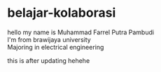 # belajar-kolaborasi

hello my name is Muhammad Farrel Putra Pambudi<br>
I'm from brawijaya university<br>
Majoring in electrical engineering<br>

this is after updating hehehe
